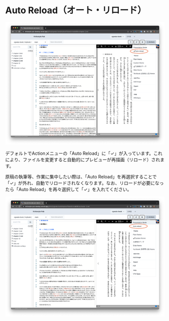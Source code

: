 # Auto Reload（オート・リロード）

![ ](images/functions-of-the-actions-menu/auto-reload/fig-1.png)

デフォルトでActionメニューの「Auto Reload」に「✓」が入っています。これにより、ファイルを変更すると自動的にプレビューが再描画（リロード）されます。

原稿の執筆等、作業に集中したい際は、「Auto Reload」を再選択することで「✓」が外れ、自動でリロードされなくなります。なお、リロードが必要になったら「Auto Reload」を再々選択して「✓」を入れてください。

![ ](images/functions-of-the-actions-menu/auto-reload/fig-2.png)
